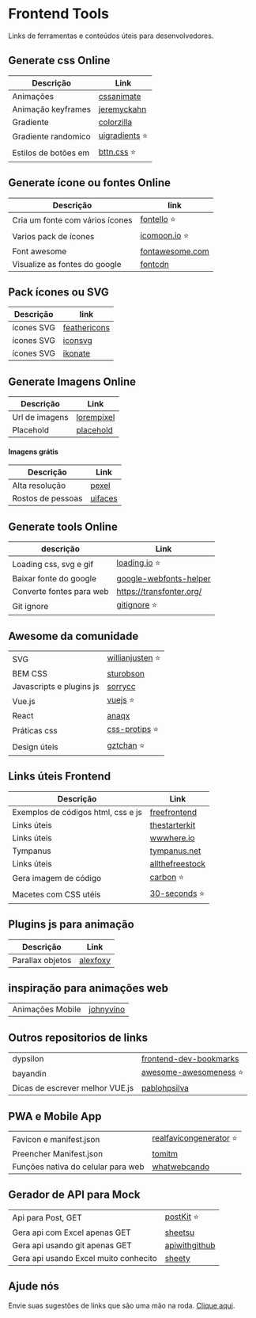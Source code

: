 
# Frontend Tools 

Links de ferramentas e conteúdos úteis para desenvolvedores.



## Generate css Online

|Descrição  | Link|
|---------|-------|
|Animações|[cssanimate](http://cssanimate.com/)  |
|Animação keyframes |[jeremyckahn](https://jeremyckahn.github.io/stylie/)  |
|Gradiente| [colorzilla](http://www.colorzilla.com/gradient-editor/)|
|Gradiente randomico|[uigradients](https://uigradients.com/) ⭐|
|Estilos de botões em|[bttn.css](https://bttn.surge.sh/) ⭐|

## Generate ícone ou fontes Online
| Descrição | link  |
|--|--|
| Cria um fonte com vários ícones  | [fontello](http://fontello.com/)  ⭐|
|Varios pack de ícones|[icomoon.io](https://icomoon.io/) ⭐|
|Font awesome|[fontawesome.com](https://fontawesome.com/?from=io)|
|Visualize as fontes do google|[fontcdn](https://fontcdn.org/ "fontcdn")|



## Pack ícones ou SVG  


| Descrição | link  |
|--|--|
| ícones SVG |[feathericons](https://feathericons.com/)|
| ícones SVG |[iconsvg](https://iconsvg.xyz/)|
| ícones SVG |[ikonate](https://www.ikonate.com)|



## Generate Imagens Online
| Descrição  | Link |
|---------------------------------|-----------------------|
| Url de imagens | [lorempixel](http://lorempixel.com/) |
|Placehold |[placehold](http://placehold.it/)|


#### Imagens grátis 
| Descrição  | Link |
|---------------------------------|-----------------------|
| Alta resolução   | [pexel](https://www.pexels.com/) |
|Rostos de pessoas |[uifaces](http://uifaces.com/)|



## Generate tools Online
| descrição| Link  |
|--|--|
|Loading css, svg e gif|[loading.io](https://loading.io/) ⭐|
|Baixar fonte do google|[google-webfonts-helper](https://google-webfonts-helper.herokuapp.com/fonts)| 
|Converte fontes para web | https://transfonter.org/|
|Git ignore |[gitignore](https://www.gitignore.io/)  ⭐|


## Awesome da comunidade
|   |  |
|--|--|
|  SVG |[willianjusten](https://github.com/willianjusten/awesome-svg) ⭐|
|BEM CSS| [sturobson](https://github.com/sturobson/BEM-resources#readme)|
|Javascripts e plugins js|[sorrycc](https://github.com/sorrycc/awesome-javascript)|
|Vue.js|[vuejs](https://github.com/vuejs/awesome-vue) ⭐|
|React|[anaqx](https://github.com/enaqx/awesome-react)|
|Práticas css|[css-protips](https://github.com/AllThingsSmitty/css-protips/tree/master/translations/pt-BR) ⭐|
|Design úteis|[gztchan](https://github.com/gztchan/awesome-design) ⭐|


## Links úteis   Frontend


| Descrição | Link  |
|--|--|
| Exemplos de códigos html, css e js| [freefrontend](https://freefrontend.com/) |
|Links úteis |[thestarterkit](https://www.thestarterkit.info/ "thestarterkit")|
|Links úteis|[wwwhere.io](http://wwwhere.io/ "wwwhere.io")|
|Tympanus|[tympanus.net](https://tympanus.net/codrops/ "tympanus.net")|
|Links úteis|[allthefreestock](https://allthefreestock.com/ "allthefreestock")|
|Gera imagem de código |[carbon](https://carbon.now.sh/ "carbon") ⭐|
|Macetes com CSS utéis  |[30-seconds](https://30-seconds.github.io/30-seconds-of-css/#grid-centering) ⭐|





## Plugins js para animação 

| Descrição | Link  |
|--|--|
| Parallax objetos| [alexfoxy](https://github.com/alexfoxy/laxxx) |



## inspiração para animações web
|  | |
|------------|--------------|
|Animações Mobile| [johnyvino](https://johnyvino.webflow.io)|



## Outros repositorios de links

|  | |
|--|--|
|dypsilon|[frontend-dev-bookmarks](https://github.com/dypsilon/frontend-dev-bookmarks)|
|bayandin|[awesome-awesomeness](https://github.com/bayandin/awesome-awesomeness) ⭐|
|Dicas de escrever melhor VUE.js | [pablohpsilva](https://github.com/pablohpsilva/vuejs-component-style-guide/blob/master/README-PTBR.md) | 

## PWA  e Mobile App
|  | |
|--|--|
|Favicon e manifest.json | [realfavicongenerator](https://realfavicongenerator.net/)  ⭐| 
| Preencher Manifest.json  | [tomitm](https://tomitm.github.io/appmanifest/) |
| Funções nativa do celular para web | [whatwebcando](https://whatwebcando.today/) |  



## Gerador de API para Mock 
|  | |
|--|--|
| Api para Post, GET  |[postKit](https://postkit.io/uH75RkjU) ⭐|
| Gera api com Excel apenas GET  |[sheetsu](https://sheetsu.com/dashboard) |
| Gera api usando git apenas GET  |[apiwithgithub](https://apiwithgithub.com/) |
| Gera api usando Excel muito conhecito  |[sheety](https://sheety.co/) |





## Ajude nós
Envie suas sugestões  de links que são uma mão na roda.
[Clique aqui](https://github.com/raulmelo/links-uteis/issues).

